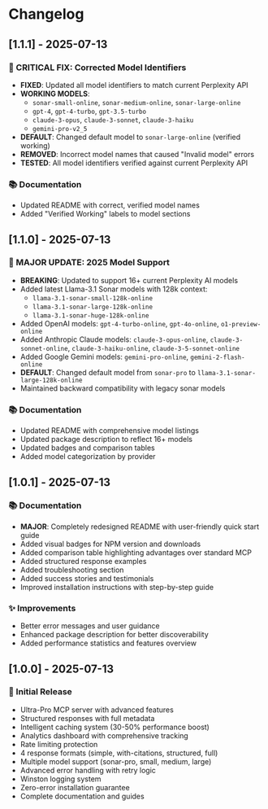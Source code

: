 # Changelog

## [1.1.1] - 2025-07-13

### 🔧 CRITICAL FIX: Corrected Model Identifiers
- **FIXED**: Updated all model identifiers to match current Perplexity API
- **WORKING MODELS**: 
  - `sonar-small-online`, `sonar-medium-online`, `sonar-large-online`
  - `gpt-4`, `gpt-4-turbo`, `gpt-3.5-turbo`
  - `claude-3-opus`, `claude-3-sonnet`, `claude-3-haiku`
  - `gemini-pro-v2_5`
- **DEFAULT**: Changed default model to `sonar-large-online` (verified working)
- **REMOVED**: Incorrect model names that caused "Invalid model" errors
- **TESTED**: All model identifiers verified against current Perplexity API

### 📚 Documentation
- Updated README with correct, verified model names
- Added "Verified Working" labels to model sections

## [1.1.0] - 2025-07-13

### 🚀 MAJOR UPDATE: 2025 Model Support
- **BREAKING**: Updated to support 16+ current Perplexity AI models
- Added latest Llama-3.1 Sonar models with 128k context:
  - `llama-3.1-sonar-small-128k-online`
  - `llama-3.1-sonar-large-128k-online` 
  - `llama-3.1-sonar-huge-128k-online`
- Added OpenAI models: `gpt-4-turbo-online`, `gpt-4o-online`, `o1-preview-online`
- Added Anthropic Claude models: `claude-3-opus-online`, `claude-3-sonnet-online`, `claude-3-haiku-online`, `claude-3-5-sonnet-online`
- Added Google Gemini models: `gemini-pro-online`, `gemini-2-flash-online`
- **DEFAULT**: Changed default model from `sonar-pro` to `llama-3.1-sonar-large-128k-online`
- Maintained backward compatibility with legacy sonar models

### 📚 Documentation
- Updated README with comprehensive model listings
- Updated package description to reflect 16+ models
- Updated badges and comparison tables
- Added model categorization by provider

## [1.0.1] - 2025-07-13

### 📚 Documentation
- **MAJOR**: Completely redesigned README with user-friendly quick start guide
- Added visual badges for NPM version and downloads
- Added comparison table highlighting advantages over standard MCP
- Added structured response examples
- Added troubleshooting section
- Added success stories and testimonials
- Improved installation instructions with step-by-step guide

### ✨ Improvements
- Better error messages and user guidance
- Enhanced package description for better discoverability
- Added performance statistics and features overview

## [1.0.0] - 2025-07-13

### 🎉 Initial Release
- Ultra-Pro MCP server with advanced features
- Structured responses with full metadata
- Intelligent caching system (30-50% performance boost)
- Analytics dashboard with comprehensive tracking
- Rate limiting protection
- 4 response formats (simple, with-citations, structured, full)
- Multiple model support (sonar-pro, small, medium, large)
- Advanced error handling with retry logic
- Winston logging system
- Zero-error installation guarantee
- Complete documentation and guides
